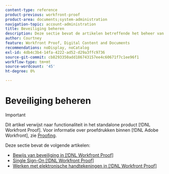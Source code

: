 ```yaml
---
content-type: reference
product-previous: workfront-proof
product-area: documents;system-administration
navigation-topic: account-administration
title: Beveiliging beheren
description: Deze sectie bevat de artikelen betreffende het beheer van de beveiliging in [!DNL Workfront Proof].
author: Courtney
feature: Workfront Proof, Digital Content and Documents
recommendations: noDisplay, noCatalog
exl-id: 4db4c3b4-14fa-4222-ad52-d29a3ffc9736
source-git-commit: cb8293350add186743157ee4c60671f7c1ee96f1
workflow-type: tm+mt
source-wordcount: '45'
ht-degree: 0%

---
```


# Beveiliging beheren

>[!IMPORTANT]
>
>Dit artikel verwijst naar functionaliteit in het standalone product [!DNL Workfront Proof]. Voor informatie over proefdrukken binnen [!DNL Adobe Workfront], zie [Proofing](../../../review-and-approve-work/proofing/proofing.md).

Deze sectie bevat de volgende artikelen:

* [Bewijs van beveiliging in [!DNL Workfront Proof]](../../../workfront-proof/wp-acct-admin/managing-security/proof-security-in-workfront-proof.md)
* [Single Sign-On [!DNL Workfront Proof]](../../../workfront-proof/wp-acct-admin/managing-security/single-sign-on-overview.md)
* [Werken met elektronische handtekeningen in [!DNL Workfront Proof]](../../../workfront-proof/wp-acct-admin/managing-security/electronic-sigs-in-wp.md)
